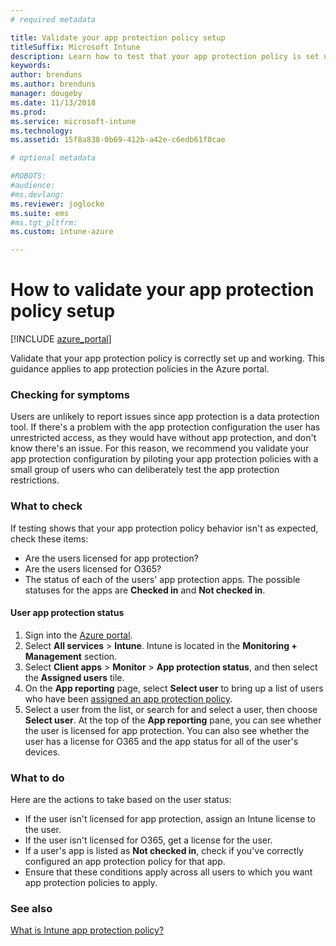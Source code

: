 ```yaml
---
# required metadata

title: Validate your app protection policy setup
titleSuffix: Microsoft Intune
description: Learn how to test that your app protection policy is set up and working correctly.
keywords:
author: brenduns
ms.author: brenduns
manager: dougeby
ms.date: 11/13/2018
ms.prod:
ms.service: microsoft-intune
ms.technology:
ms.assetid: 15f8a838-0b69-412b-a42e-c6edb61f0cae

# optional metadata

#ROBOTS:
#audience:
#ms.devlang:
ms.reviewer: joglocke
ms.suite: ems
#ms.tgt_pltfrm:
ms.custom: intune-azure

---
```


# How to validate your app protection policy setup

[!INCLUDE [azure_portal](./includes/azure_portal.md)]

Validate that your app protection policy is correctly set up and working. This guidance applies to app protection policies in the Azure portal.

### Checking for symptoms
Users are unlikely to report issues since app protection is a data protection tool. If there's a problem with the app protection configuration the user has unrestricted access, as they would have without app protection, and don't know there's an issue. For this reason, we recommend you validate your app protection configuration by piloting your app protection policies with a small group of users who can deliberately test the app protection restrictions.


### What to check

If testing shows that your app protection policy behavior isn't as expected, check these items:

- Are the users licensed for app protection?
- Are the users licensed for O365?
- The status of each of the users' app protection apps. The possible statuses for the apps are **Checked in** and **Not checked in**.

#### User app protection status
1. Sign into the [Azure portal](https://portal.azure.com).
2. Select **All services** > **Intune**. Intune is located in the **Monitoring + Management** section.
3. Select **Client apps** > **Monitor** >  **App protection status**, and then select the **Assigned users** tile. 
4. On the **App reporting** page, select **Select user** to bring up a list of users who have been [assigned an app protection policy](app-protection-policies.md#deploy-a-policy-to-users).  
5. Select a user from the list, or search for and select a user, then choose **Select user**. At the top of the **App reporting** pane, you can see whether the user is licensed for app protection. You can also see whether the user has a license for O365 and the app status for all of the user's devices.



### What to do
Here are the actions to take based on the user status:

- If the user isn't licensed for app protection, assign an Intune license to the user.
- If the user isn't licensed for O365, get a license for the user.
- If a user's app is listed as **Not checked in**, check if you've correctly configured an app protection policy for that app.
- Ensure that these conditions apply across all users to which you want app protection policies to apply.

### See also

[What is Intune app protection policy?](app-protection-policies.md)
